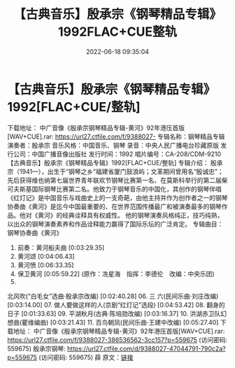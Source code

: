 ﻿---
title: 【古典音乐】殷承宗《钢琴精品专辑》1992FLAC+CUE整轨
date: 2022-06-18 09:35:04
categories: 古典音乐、新世纪、纯音雅乐
tags: 纯音雅乐
---
# 【古典音乐】殷承宗《钢琴精品专辑》1992[FLAC+CUE/整轨]

下载地址：
中广音像《殷承宗钢琴精品专辑-黄河》92年港压首版[WAV+CUE].rar: https://url27.ctfile.com/f/9388027-
专辑名称：钢琴精品专辑
演奏者：殷承宗
音乐风格：中国音乐、钢琴
录音：中央人民广播电台珍藏原版
发行公司：中国广播音像出版社
发行时间：1992
唱片编号：CA-208/CDM-9210
【古典音乐】殷承宗《钢琴精品专辑》1992[FLAC+CUE/整轨]
专辑介绍：
殷承宗（1941—），出生于“钢琴之乡”福建省厦门鼓浪屿；文革期间曾用名“殷诚忠”；先后获得维也纳第七届世界青年联欢节钢琴比赛第一名、在莫斯科举行的第二届柴可夫斯基国际钢琴比赛第二名。他致力于钢琴音乐的中国化，其创作的钢琴伴唱《红灯记》是中国音乐与戏曲史上的一支奇葩，由他主持并作为创作者之一的钢琴协奏曲《黄河》是迄今中国最重要的、在世界范围传播最广和被演奏最多的钢琴作品。他对《黄河》的经典诠释具有权威性。
他的钢琴演奏风格纯正，技巧纯熟，以出众的钢琴演奏素养和作品诠释能力赢得了国际乐坛的广泛肯定。
专辑曲目：
钢琴协奏曲《黄河》
01. 前奏：黄河船夫曲
[0:03:29.35]
02. 黄河颂
[0:04:06.43]
03. 黄河愤
[0:06:33.35]
04. 保卫黄河
[0:05:59.22]
(原作：冼星海　指挥：李德伦　改编：中央乐团)
05.
北风吹(“白毛女”选曲·殷承宗改编)
[0:02:40.28]
06. 三
六(民间乐曲·刘庄改编)
[0:03:14.00]
07.
做人要做这样的人(京剧“红灯记”选段)
[0:04:53.42]
08. 翻身的日子
[0:01:33.63]
09.
平湖秋月(古典·陈培勋改编)
[0:03:16.37]
10.
洪湖赤卫队幻想曲(瞿维编曲)
[0:03:21.43]
11.
百鸟朝凤(民间乐曲·王建中改编)
[0:05:27.40]
下载地址：
中广音像《殷承宗钢琴精品专辑-黄河》92年港压首版[WAV+CUE].rar: https://url27.ctfile.com/f/9388027-386536562-3cc157?p=559675
(访问密码: 559675)
殷承宗钢琴: https://url27.ctfile.com/d/9388027-47044791-790c2a?p=559675
(访问密码: 559675)
薛
原文：[链接](https://blog.sina.com.cn/s/blog_1647c7e7601030xuk.html)